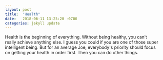 ```yaml
---
layout: post
title:  "Health"
date:   2018-06-11 13:25:20 -0700
categories: jekyll update
---
```


Health is the beginning of everything. Without being healthy, you can't really achieve anything else. I guess you could if you are one of those super intelligent being. But for an average Joe, everybody's priority should focus on getting your health in order first. Then you can do other things.
